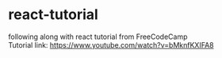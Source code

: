 # react-tutorial
following along with react tutorial from FreeCodeCamp 
<br>
Tutorial link: https://www.youtube.com/watch?v=bMknfKXIFA8



